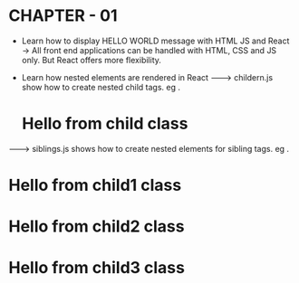 # CHAPTER - 01 

* Learn how to display HELLO WORLD message with  HTML JS and React
 -> All front end applications can be handled with HTML, CSS and JS only. But React offers more flexibility.


* Learn how nested elements are rendered in React
---> childern.js show how to create nested child tags.
        eg . <div id = "parent">
                <div id = "child">
                    <h1>Hello from child class</h1>
                </div>
            </div>

---> siblings.js shows how to create nested elements for sibling tags.
        eg . <div id = "parent">
                <div id = "child">
                    <h1 id = "child1">Hello from child1 class</h1>
                    <h1 id = "child2">Hello from child2 class</h1>
                    <h1 id = "child3">Hello from child3 class</h1>
                </div>
            </div>
